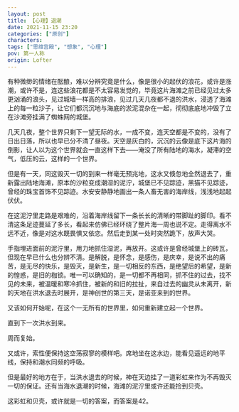 ```yaml
---
layout: post
title: 【心理】退潮
date: 2021-11-15 23:20
categories: ["原创"]
characters: 
tags: ["思维宫殿", "想象", "心理"]
pov: 第一人称
origin: Lofter
---
```


有种微缈的情绪在酝酿，难以分辨究竟是什么，像是很小的起伏的浪花，或许是涨潮，或许不是，连这些浪花都是不太容易发觉的，毕竟这片海滩之前已经见过太多更汹涌的浪头，见过城墙一样高的排浪，见过几天几夜都不退的洪水，浸透了海滩上的每一粒沙子，让它们都沉沉地与海底的淤泥混杂在一起，彻彻底底地冲毁了立在沙滩旁挂满了蜘蛛网的城堡。

几天几夜，整个世界只剩下一望无际的水，一成不变，连天空都是不变的，没有了日出日落，所以也早已分不清了昼夜。天空是灰白的，沉沉的云像是底下这片海的倒影，让人以为这个世界就会一直这样下去——淹没了所有陆地的海水，凝滞的空气，低压的云，这样的一个世界。

但是有一天，同这毁灭一切的到来一样毫无预兆地，这水又倏忽地全然退去了，重新露出陆地海滩，原本的沙粒变成潮湿的泥泞，城堡已不见踪迹，黑猫不见踪迹，曾经的珠宝首饰不见踪迹。水安安静静地画出一条人畜无害的海岸线，浅浅地起起伏伏。

在这泥泞里走路是艰难的，沿着海岸线留下一条长长的清晰的带脚趾的脚印。看不清这条足迹蔓延了多长，看起来仿佛已经环绕了整片海一周也说不定。走得离水不远不近，像是对这水既畏惧又依恋。然后走到某一处时突然跪下，放声大哭。

手指埋进面前的泥泞里，用力地抓住湿泥，再放开。这或许是曾经城堡上的砖瓦，但现在早已什么也分辨不清。是解脱，是怀念，是感伤，是庆幸，是说不出的痛苦，是无尽的快乐，是毁灭，是新生，是一切相反的东西，是绝望后的希望，是新的惶惑，是旧的枷锁。唯一可以确知的，是一切都不再相同，抓不住的过去，找不见的未来，被温暖和寒冷抓住，被新的和旧的拉扯，来自过去的幽灵从未离开，新的天地在洪水退去时展开，是神创世的第三天，是诺亚来到的世界。

又该如何开始呢，在这个一无所有的世界里，如何重新建立起一个世界。

直到下一次洪水到来。

周而复始。

又或许，索性便保持这空荡寂寥的模样吧。席地坐在这水边，能看见遥远的地平线，保持和潮水同频的呼吸。

但是最好的地方在于，当洪水退去的时候，神在天边挂了一道彩虹来作为不再毁灭一切的保证。还有当海水退潮的时候，海滩的泥泞里或许还能捡到贝壳。

这彩虹和贝壳，或许就是一切的答案，而答案是42。

